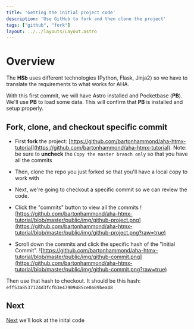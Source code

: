 ```yaml
---
title: 'Getting the initial project code'
description: 'Use GitHub to fork and then clone the project'
tags: ["github", "fork"]
layout: ../../layouts/Layout.astro
---
```


# Overview
The **HSb** uses different technologies (Python, Flask, Jinja2) so we have to translate the requirements to what works for AHA.

With this first commit, we will have Astro installed and Pocketbase (**PB**).  We'll use **PB** to load some data. This will confirm that **PB** is installed and setup properly.

## Fork, clone, and checkout specific commit
*  First **fork** the project: [https://github.com/bartonhammond/aha-htmx-tutorial](https://github.com/bartonhammond/aha-htmx-tutorial).  Note: be sure to **uncheck** the `Copy the master branch only` so that you have all the commits

*  Then, clone the repo you just forked so that you'll have a local copy to work with

*  Next, we're going to checkout a specific commit so we can review the code.

*  Click the "commits" button to view all the commits
![https://github.com/bartonhammond/aha-htmx-tutorial/blob/master/public/img/github-project.png](https://github.com/bartonhammond/aha-htmx-tutorial/blob/master/public/img/github-project.png?raw=true)

*  Scroll down the commits and click the specific hash of the "Initial Commit".
![https://github.com/bartonhammond/aha-htmx-tutorial/blob/master/public/img/github-commit.png](https://github.com/bartonhammond/aha-htmx-tutorial/blob/master/public/img/github-commit.png?raw=true)

Then use that hash to checkout. It should be this hash: `eff53a8537124d3fcfb3e47909485ce0a89bea48`

## Next
<a href="/posts/post-3">Next</a> we'll look at the inital code
